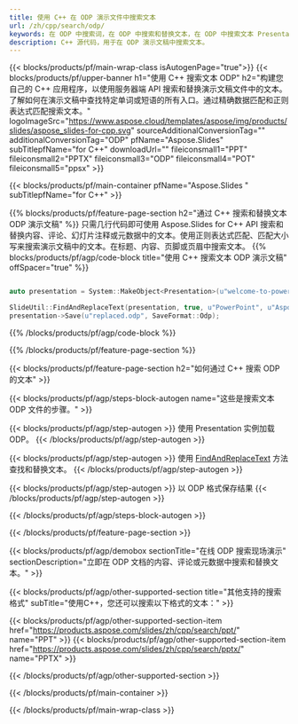 ```yaml
---
title: 使用 C++ 在 ODP 演示文件中搜索文本
url: /zh/cpp/search/odp/
keywords: 在 ODP 中搜索词，在 ODP 中搜索和替换文本，在 ODP 中搜索文本 Presentation
description: C++ 源代码，用于在 ODP 演示文稿中搜索文本。
---
```


{{< blocks/products/pf/main-wrap-class isAutogenPage="true">}}
{{< blocks/products/pf/upper-banner h1="使用 C++ 搜索文本 ODP" h2="构建您自己的 C++ 应用程序，以使用服务器端 API 搜索和替换演示文稿文件中的文本。了解如何在演示文稿中查找特定单词或短语的所有入口。通过精确数据匹配和正则表达式匹配搜索文本。" logoImageSrc="https://www.aspose.cloud/templates/aspose/img/products/slides/aspose_slides-for-cpp.svg" sourceAdditionalConversionTag="" additionalConversionTag="ODP" pfName="Aspose.Slides" subTitlepfName="for C++" downloadUrl="" fileiconsmall1="PPT" fileiconsmall2="PPTX" fileiconsmall3="ODP" fileiconsmall4="POT" fileiconsmall5="ppsx" >}}

{{< blocks/products/pf/main-container pfName="Aspose.Slides " subTitlepfName="for C++" >}}

{{% blocks/products/pf/feature-page-section  h2="通过 C++ 搜索和替换文本 ODP 演示文稿" %}}
只需几行代码即可使用 Aspose.Slides for C++ API 搜索和替换内容、评论、幻灯片注释或元数据中的文本。使用正则表达式匹配、匹配大小写来搜索演示文稿中的文本。在标题、内容、页脚或页眉中搜索文本。
{{% blocks/products/pf/agp/code-block title="使用 C++ 搜索文本 ODP 演示文稿" offSpacer="true" %}}

```cpp

auto presentation = System::MakeObject<Presentation>(u"welcome-to-powerpoint.odp");

SlideUtil::FindAndReplaceText(presentation, true, u"PowerPoint", u"Aspose.Slides", nullptr);
presentation->Save(u"replaced.odp", SaveFormat::Odp);	
```

{{% /blocks/products/pf/agp/code-block %}}

{{% /blocks/products/pf/feature-page-section %}}

{{< blocks/products/pf/feature-page-section  h2="如何通过 C++ 搜索 ODP 的文本" >}}

{{< blocks/products/pf/agp/steps-block-autogen name="这些是搜索文本 ODP 文件的步骤。" >}}

{{< blocks/products/pf/agp/step-autogen >}}
使用 Presentation 实例加载 ODP。
{{< /blocks/products/pf/agp/step-autogen >}}

{{< blocks/products/pf/agp/step-autogen >}}
使用 [FindAndReplaceText](https://reference.aspose.com/slides/cpp/aspose.slides.util/slideutil/findandreplacetext/) 方法查找和替换文本。
{{< /blocks/products/pf/agp/step-autogen >}}

{{< blocks/products/pf/agp/step-autogen >}}
以 ODP 格式保存结果
{{< /blocks/products/pf/agp/step-autogen >}}

{{< /blocks/products/pf/agp/steps-block-autogen >}}

{{< /blocks/products/pf/feature-page-section >}}

{{< blocks/products/pf/agp/demobox sectionTitle="在线 ODP 搜索现场演示" sectionDescription="立即在 ODP 文档的内容、评论或元数据中搜索和替换文本。" >}}

{{< blocks/products/pf/agp/other-supported-section title="其他支持的搜索格式" subTitle="使用C++，您还可以搜索以下格式的文本：" >}}

{{< blocks/products/pf/agp/other-supported-section-item href="https://products.aspose.com/slides/zh/cpp/search/ppt/" name="PPT" >}}
{{< blocks/products/pf/agp/other-supported-section-item href="https://products.aspose.com/slides/zh/cpp/search/pptx/" name="PPTX" >}}


{{< /blocks/products/pf/agp/other-supported-section >}}

{{< /blocks/products/pf/main-container >}}
    
{{< /blocks/products/pf/main-wrap-class >}}
